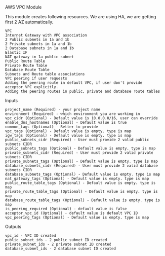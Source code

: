 AWS VPC Module

This module creates following resources. We are using HA, we are getting first 2 AZ automatically.

    VPC
    Internet Gateway with VPC association
    2 Public subnets in 1a and 1b
    2 Private subnets in 1a and 1b
    2 Database subnets in 1a and 1b
    Elastic IP
    NAT gateway in 1a public subnet
    Public Route Table
    Private Route Table
    Database Route Table
    Subnets and Route table associations
    VPC peering if user requests
    Adding the peering route in default VPC, if user don't provide acceptor VPC explicitly.
    Adding the peering routes in public, private and database route tables

Inputs

    project_name (Required) - your project name
    environment (Required) - which environment you are working in
    vpc_cidr (Optional) - Default value is 10.0.0.0/16, user can override
    enable_dns_hostnames (Optional) - Default value is true
    common_tags (Optional) - Better to provide
    vpc_tags (Optional) - Default value is empty. type is map
    igw_tags (Optional) - Default value is empty. type is map
    public_subnets_cidr (Required) - User must provide 2 valid public subnets CIDR
    public_subnets_tags (Optional) - Default value is empty. type is map
    private_subnets_cidr (Required) - User must provide 2 valid private subnets CIDR
    private_subnets_tags (Optional) - Default value is empty. type is map
    database_subnets_cidr (Required) - User must provide 2 valid database subnets CIDR
    database_subnets_tags (Optional) - Default value is empty. type is map
    nat_gateway_tags (Optional) - Default value is empty. type is map
    public_route_table_tags (Optional) - Default value is empty. type is map
    private_route_table_tags (Optional) - Default value is empty. type is map
    database_route_table_tags (Optional) - Default value is empty. type is map
    is_peering_required (Optional) - default value is false
    acceptor_vpc_id (Optional) - default value is default VPC ID
    vpc_peering_tags (Optional) - Default value is empty. type is map

Outputs

    vpc_id - VPC ID created
    public_subnet_ids - 2 public subnet ID created
    private_subnet_ids - 2 private subnet ID created
    database_subnet_ids - 2 database subnet ID created
